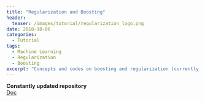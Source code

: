 ```yaml
---
title: "Regularization and Boosting"
header:
  teaser: /images/tutorial/regularization_logo.png
date: 2018-10-06
categories:
  - Tutorial
tags:   
  - Machine Learning
  - Regularization
  - Boosting
excerpt: "Concepts and codes on boosting and regularization (currently in R)."
---
```


**Constantly updated repository**  
[Doc](https://github.com/vivekec/machineLearning/blob/master/docs/regularization%20and%20boosting.pdf)
